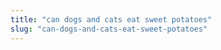```yaml
---
title: "can dogs and cats eat sweet potatoes"
slug: "can-dogs-and-cats-eat-sweet-potatoes"
---
```


